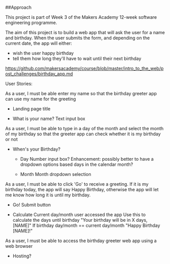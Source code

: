 ##Approach

This project is part of Week 3 of the Makers Academy 12-week software engineering programme.

The aim of this project is to build a web app that will ask the user for a name and birthday. When the user submits the form, and depending on the current date, the app will either:

- wish the user happy birthday
- tell them how long they'll have to wait until their next birthday

https://github.com/makersacademy/course/blob/master/intro_to_the_web/post_challenges/birthday_app.md


User Stories:

As a user, I must be able enter my name so that the birthday greeter app can use my name for the greeting

- Landing page title

- What is your name?
  Text input box

As a user, I must be able to type in a day of the month and select the month of my birthday so that the greeter app can check whether it is my birthday or not

- When's your Birthday?
  - Day
    Number input box?
    Enhancement: possibly better to have a dropdown options based days in the calendar month?
  
  - Month
    Month dropdown selection

As a user, I must be able to click 'Go' to receive a greeting. If it is my birthday today, the app will say Happy Birthday, otherwise the app will let me know how long it is until my birthday.

- Go! 
  Submit button

- Calculate
  Current day/month user accessed the app
  Use this to calculate the days until birthday
    "Your birthday will be in X days, [NAME]"
  If birthday day/month == current day/month
    "Happy Birthday [NAME]!"

As a user, I must be able to access the birthday greeter web app using a web browser

- Hosting?